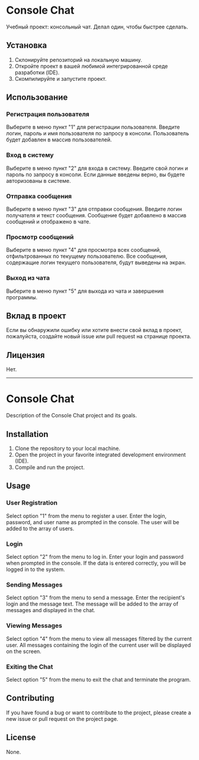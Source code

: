 # Console Chat

Учебный проект: консольный чат. Делал один, чтобы быстрее сделать.

## Установка

1. Склонируйте репозиторий на локальную машину.
2. Откройте проект в вашей любимой интегрированной среде разработки (IDE).
3. Скомпилируйте и запустите проект.

## Использование

### Регистрация пользователя

Выберите в меню пункт "1" для регистрации пользователя. Введите логин, пароль и имя пользователя по запросу в консоли. Пользователь будет добавлен в массив пользователей.

### Вход в систему

Выберите в меню пункт "2" для входа в систему. Введите свой логин и пароль по запросу в консоли. Если данные введены верно, вы будете авторизованы в системе.

### Отправка сообщения

Выберите в меню пункт "3" для отправки сообщения. Введите логин получателя и текст сообщения. Сообщение будет добавлено в массив сообщений и отображено в чате.

### Просмотр сообщений

Выберите в меню пункт "4" для просмотра всех сообщений, отфильтрованных по текущему пользователю. Все сообщения, содержащие логин текущего пользователя, будут выведены на экран.

### Выход из чата

Выберите в меню пункт "5" для выхода из чата и завершения программы.

## Вклад в проект

Если вы обнаружили ошибку или хотите внести свой вклад в проект, пожалуйста, создайте новый issue или pull request на странице проекта.

## Лицензия

Нет.

_________________________________________________________________________________________________________________________________________

# Console Chat

Description of the Console Chat project and its goals.

## Installation

1. Clone the repository to your local machine.
2. Open the project in your favorite integrated development environment (IDE).
3. Compile and run the project.

## Usage

### User Registration

Select option "1" from the menu to register a user. Enter the login, password, and user name as prompted in the console. The user will be added to the array of users.

### Login

Select option "2" from the menu to log in. Enter your login and password when prompted in the console. If the data is entered correctly, you will be logged in to the system.

### Sending Messages

Select option "3" from the menu to send a message. Enter the recipient's login and the message text. The message will be added to the array of messages and displayed in the chat.

### Viewing Messages

Select option "4" from the menu to view all messages filtered by the current user. All messages containing the login of the current user will be displayed on the screen.

### Exiting the Chat

Select option "5" from the menu to exit the chat and terminate the program.

## Contributing

If you have found a bug or want to contribute to the project, please create a new issue or pull request on the project page.

## License

None.
